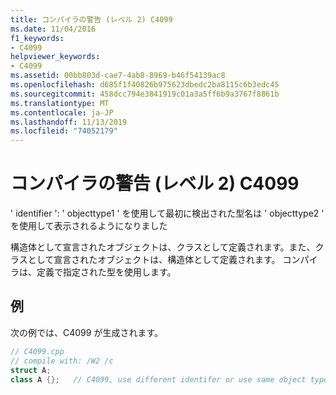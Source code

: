 ```yaml
---
title: コンパイラの警告 (レベル 2) C4099
ms.date: 11/04/2016
f1_keywords:
- C4099
helpviewer_keywords:
- C4099
ms.assetid: 00bb803d-cae7-4ab8-8969-b46f54139ac8
ms.openlocfilehash: d685f1f40826b975623dbedc2ba8115c6b3edc45
ms.sourcegitcommit: 458dcc794e3841919c01a3a5ff6b9a3767f8861b
ms.translationtype: MT
ms.contentlocale: ja-JP
ms.lasthandoff: 11/13/2019
ms.locfileid: "74052179"
---
```

# <a name="compiler-warning-level-2-c4099"></a>コンパイラの警告 (レベル 2) C4099

' identifier ': ' objecttype1 ' を使用して最初に検出された型名は ' objecttype2 ' を使用して表示されるようになりました

構造体として宣言されたオブジェクトは、クラスとして定義されます。また、クラスとして宣言されたオブジェクトは、構造体として定義されます。 コンパイラは、定義で指定された型を使用します。

## <a name="example"></a>例

次の例では、C4099 が生成されます。

```cpp
// C4099.cpp
// compile with: /W2 /c
struct A;
class A {};   // C4099, use different identifer or use same object type
```